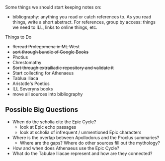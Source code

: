 Some things we should start keeping notes on:

- bibliography:  anything you read or catch references to.  As you read
things, write a short abstract.  For references, group by access:  things
we need to ILL, links to online things, etc.


Things to Do
- ~~Reread Prolegomena in ML West~~
- ~~sort through bundle of Google Books~~
- Photius
- Chrestomathy
- ~~Sort through extrailiadic repository and validate it~~
- Start collecting for Athenaeus
- Tablua Iliaca
- Aristotle's Poetics
- ILL Severyns books
- move all sources into bibliography


## Possible Big Questions ##
- When do the scholia cite the Epic Cycle?
  * look at Epic echo passages
  * look at scholia of infrequent / unmentioned Epic characters
- Where is the overlap between Apollodorus and the Proclus summaries?
  * Where are the gaps? Where do other sources fill out the mythology?
- How and when does Athenaeus use the Epic Cycle?
- What do the Tabulae Iliacae represent and how are they connected?

